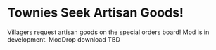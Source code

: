# Townies Seek Artisan Goods!
Villagers request artisan goods on the special orders board! Mod is in development. ModDrop download TBD

